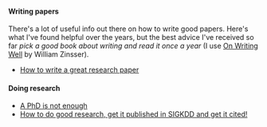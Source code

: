 #### Writing papers
There's a lot of useful info out there on how to write good papers. Here's what I've found helpful over the years, but the best advice I've received so far *pick a good book about writing and read it once a year* (I use [On Writing Well](https://www.goodreads.com/book/show/53343.On_Writing_Well) by William Zinsser).
- [How to write a great research paper](https://www.robots.ox.ac.uk/~phst/PhD/writing-a-paper-slides.pdf)

#### Doing research
- [A PhD is not enough](https://www.amazon.com/PhD-Not-Enough-Survival-Science/dp/0465022227)
- [How to do good research, get it published in SIGKDD and get it cited!](http://www.cs.ucr.edu/~eamonn/Keogh_SIGKDD09_tutorial.pdf)
